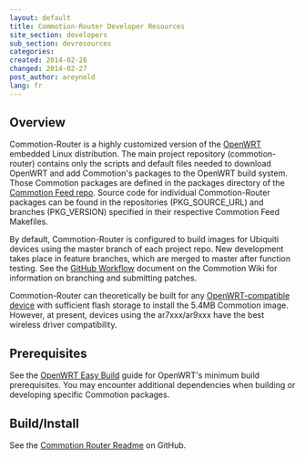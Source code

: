 ```yaml
---
layout: default
title: Commotion-Router Developer Resources
site_section: developers
sub_section: devresources
categories: 
created: 2014-02-26
changed: 2014-02-27
post_author: areynold
lang: fr
---
```


<h2>Overview</h2>
<p>Commotion-Router is a highly customized version of the <a href="https://openwrt.org/">OpenWRT</a> embedded Linux distribution. The main project repository (commotion-router) contains only the scripts and default files needed to download OpenWRT and add Commotion's packages to the OpenWRT build system. Those Commotion packages are defined in the packages directory of the <a href="https://github.com/opentechinstitute/commotion-feed.git">Commotion Feed repo</a>. Source code for individual Commotion-Router packages can be found in the repositories (PKG_SOURCE_URL) and branches (PKG_VERSION) specified in their respective Commotion Feed Makefiles.</p>

<p>By default, Commotion-Router is configured to build images for Ubiquiti devices using the master branch of each project repo. New development takes place in feature branches, which are merged to master after function testing. See the <a href="https://wiki.commotionwireless.net/doku.php?id=github_workflow">GitHub Workflow</a> document on the Commotion Wiki for information on branching and submitting patches.</p> 

<p>Commotion-Router can theoretically be built for any <a href="http://wiki.openwrt.org/toh/start">OpenWRT-compatible device</a> with sufficient flash storage to install the 5.4MB Commotion image. However, at present, devices using the ar7xxx/ar9xxx have the best wireless driver compatibility.</p>

<h2>Prerequisites</h2>
<p>See the <a href="http://wiki.openwrt.org/doc/howto/easy.build">OpenWRT Easy Build</a> guide for OpenWRT's minimum build prerequisites. You may encounter additional dependencies when building or developing specific Commotion packages.</p>

<h2>Build/Install</h2>
<p>See the <a 
href="https://github.com/opentechinstitute/commotion-router/blob/master/README.
md#build--install">Commotion Router Readme</a> on GitHub.</p>

